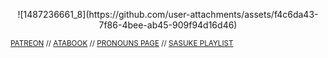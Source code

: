 <p align="center">
![1487236661_8](https://github.com/user-attachments/assets/f4c6da43-7f86-4bee-ab45-909f94d16d46)

<small>[PATREON](https://www.patreon.com/c/shadowhokage/about) // [ATABOOK](https://5asuke.atabook.org) // [PRONOUNS PAGE](https://en.pronouns.page/@uchiha.sasuke) // [SASUKE PLAYLIST](https://open.spotify.com/playlist/5cEaq9GWZoa7NOSpbAMSkM?si=33dde004a9cd4095)</small>
